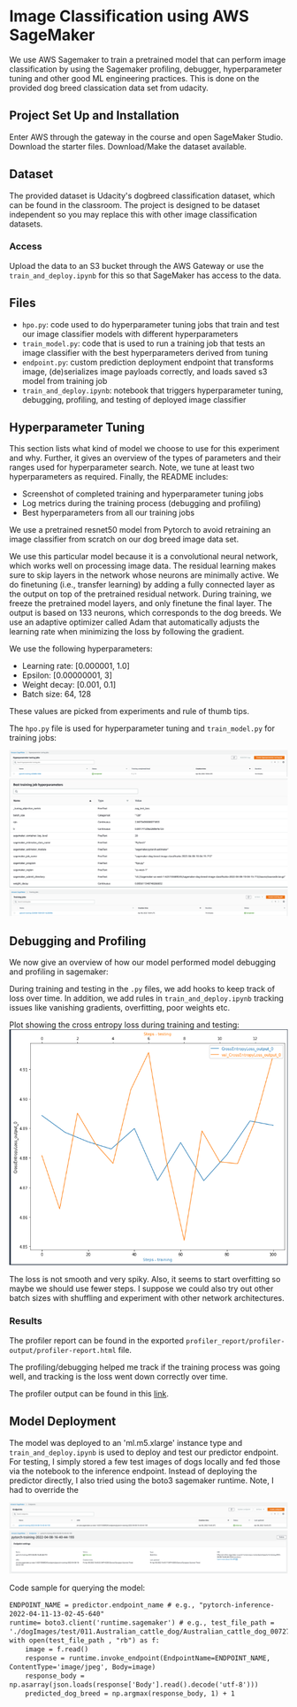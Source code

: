 # Image Classification using AWS SageMaker

We use AWS Sagemaker to train a pretrained model that can perform image classification by using the Sagemaker profiling, debugger, hyperparameter tuning and other good ML engineering practices. This is done on the provided dog breed classication data set from udacity.

## Project Set Up and Installation
Enter AWS through the gateway in the course and open SageMaker Studio. 
Download the starter files.
Download/Make the dataset available. 

## Dataset
The provided dataset is Udacity's dogbreed classification dataset, which can be found in the classroom.
The project is designed to be dataset independent so you may replace this with other image classification datasets. 

### Access
Upload the data to an S3 bucket through the AWS Gateway or use the `train_and_deploy.ipynb` for this so that SageMaker has access to the data. 

## Files

- `hpo.py`: code used to do hyperparameter tuning jobs that train and test our image classifier models with different hyperparameters
- `train_model.py`: code that is used to run a training job that tests an image classifier with the best hyperparameters derived from tuning
- `endpoint.py`: custom prediction deployment endpoint that transforms image, (de)serializes image payloads correctly, and loads saved s3 model from training job    
- `train_and_deploy.ipynb`: notebook that triggers hyperparameter tuning, debugging, profiling, and testing of deployed image classifier


## Hyperparameter Tuning

This section lists what kind of model we choose to use for this experiment and why. 
Further, it gives an overview of the types of parameters and their ranges used for hyperparameter search. 
Note, we tune at least two hyperparameters as required. 
Finally, the README includes:
- Screenshot of completed training and hyperparameter tuning jobs 
- Log metrics during the training process (debugging and profiling)
- Best hyperparameters from all our training jobs

We use a pretrained resnet50 model from Pytorch to avoid retraining an image classifier from scratch on our dog breed image data set. 

We use this particular model because it is a convolutional neural network, which works well on processing image data. The residual learning makes sure to skip layers in the network whose neurons are minimally active. We do finetuning (i.e., transfer learning) by adding a fully connected layer as the output on top of the pretrained residual network. During training, we freeze the pretrained model layers, and only finetune the final layer. The output is based on 133 neurons, which corresponds to the dog breeds. We use an adaptive optimizer called Adam that automatically adjusts the learning rate when minimizing the loss by following the gradient. 

We use the following hyperparameters:
- Learning rate: [0.000001, 1.0]
- Epsilon: [0.00000001, 3]
- Weight decay: [0.001, 0.1] 
- Batch size: 64, 128

These values are picked from experiments and rule of thumb tips. 

The `hpo.py` file is used for hyperparameter tuning and `train_model.py` for training jobs: 

![Hyper Tuning Job](images/hpo.png "Hyperparameter Tuning Job") 
![Best Hyperparameters](images/best_hpo.png "Best Hyperparameters")
![Training Job](images/train.png "Training Job")


## Debugging and Profiling

We now give an overview of how our model performed model debugging and profiling in sagemaker: 

During training and testing in the `.py` files, we add hooks to keep track of loss over time. In addition, we add rules in `train_and_deploy.ipynb` tracking issues like vanishing gradients, overfitting, poor weights etc. 

Plot showing the cross entropy loss during training and testing: 
![Loss](images/loss.png "Loss")

The loss is not smooth and very spiky. Also, it seems to start overfitting so maybe we should use fewer steps.
I suppose we could also try out other batch sizes with shuffling and experiment with other network architectures. 

### Results

The profiler report can be found in the exported `profiler_report/profiler-output/profiler-report.html` file. 

The profiling/debugging helped me track if the training process was going well, and tracking is the loss went down correctly over time. 

The profiler output can be found in this [link](ProfilerReport/profiler-output/profiler-report.html).


## Model Deployment

The model was deployed to an 'ml.m5.xlarge' instance type and `train_and_deploy.ipynb` is used to deploy and test our predictor endpoint. For testing, I simply stored a few test images of dogs locally and fed those via the notebook to the inference endpoint. Instead of deploying the predictor directly, I also tried using the boto3 sagemaker runtime. Note, I had to override the  

![Endpoint](images/endpoint.png "Endpoint") 
![Endpoint Details](images/endpoint_details.png "Endpoint Details")

Code sample for querying the model:

```
ENDPOINT_NAME = predictor.endpoint_name # e.g., "pytorch-inference-2022-04-11-13-02-45-640" 
runtime= boto3.client('runtime.sagemaker') # e.g., test_file_path = './dogImages/test/011.Australian_cattle_dog/Australian_cattle_dog_00727.jpg'
with open(test_file_path , "rb") as f:
    image = f.read()
    response = runtime.invoke_endpoint(EndpointName=ENDPOINT_NAME, ContentType='image/jpeg', Body=image) 
    response_body = np.asarray(json.loads(response['Body'].read().decode('utf-8')))              
    predicted_dog_breed = np.argmax(response_body, 1) + 1 
```